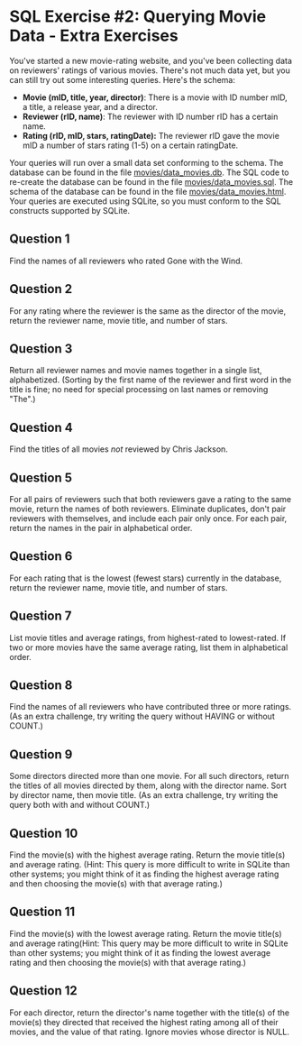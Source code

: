 # SQL Exercise #2: Querying Movie Data - Extra Exercises

You've started a new movie-rating website, and you've been collecting data on reviewers' ratings of various movies. There's not much data yet, but you can still try out some interesting queries. Here's the schema:

- **Movie (mID, title, year, director)**: There is a movie with ID number mID, a title, a release year, and a director.
- **Reviewer (rID, name)**: The reviewer with ID number rID has a certain name.
- **Rating (rID, mID, stars, ratingDate):** The reviewer rID gave the movie mID a number of stars rating (1-5) on a certain ratingDate.

Your queries will run over a small data set conforming to the schema. The database can be found in the file [movies/data_movies.db](movies/data_movies.db). The SQL code to re-create the database can be found in the file [movies/data_movies.sql](movies/data_movies.sql). The schema of the database can be found in the file [movies/data_movies.html](movies/data_movies.html). Your queries are executed using SQLite, so you must conform to the SQL constructs supported by SQLite.

## Question 1

Find the names of all reviewers who rated Gone with the Wind.

## Question 2

For any rating where the reviewer is the same as the director of the movie, return the reviewer name, movie title, and number of stars.

## Question 3

Return all reviewer names and movie names together in a single list, alphabetized. (Sorting by the first name of the reviewer and first word in the title is fine; no need for special processing on last names or removing "The".)

## Question 4

Find the titles of all movies *not* reviewed by Chris Jackson.

## Question 5

For all pairs of reviewers such that both reviewers gave a rating to the same movie, return the names of both reviewers. Eliminate duplicates, don't pair reviewers with themselves, and  include each pair only once. For each pair, return the names in the pair in alphabetical order.

## Question 6

For each rating that is the lowest (fewest stars) currently in the database, return the reviewer name, movie title, and number of stars.

## Question 7

List movie titles and average ratings, from highest-rated to lowest-rated. If two or more movies have the same average rating, list them in alphabetical order.

## Question 8

Find the names of all reviewers who have contributed three or more ratings. (As an extra challenge, try writing the query without HAVING or without COUNT.)

## Question 9

Some directors directed more than one movie. For all such directors, return the titles of all movies directed by them, along with the director name. Sort by director name, then movie title. (As an extra challenge, try writing the query both with and without COUNT.)

## Question 10

Find the movie(s) with the highest average rating. Return the movie title(s) and average rating. (Hint: This query is more difficult to write in SQLite than other systems; you might think of it as finding the highest average rating and then choosing the movie(s) with that average rating.)

## Question 11

Find the movie(s) with the lowest average rating. Return the movie title(s) and average rating(Hint: This query may be more difficult to write in SQLite than other systems; you might think of it as finding the lowest average rating and then choosing the movie(s) with that average rating.)

## Question 12

For each director, return the director's name together with the title(s) of the movie(s) they directed that received the highest rating among all of their movies, and the value of that rating. Ignore movies whose director is NULL.
